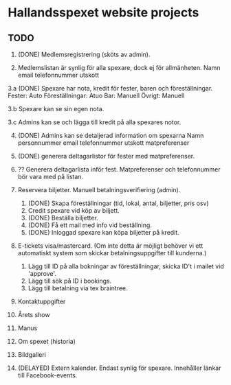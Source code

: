 # Hallandsspexet website projects

## TODO

1. (DONE) Medlemsregistrering (sköts av admin).

2. Medlemslistan är synlig för alla spexare, dock ej för allmänheten.
   Namn
   email
   telefonnummer
   utskott

3.a (DONE) Spexare har nota, kredit för fester, baren och föreställningar.
	Fester: Auto
    Föreställningar: Atuo
	Bar: Manuell
	Övrigt: Manuell

3.b Spexare kan se sin egen nota.

3.c Admins kan se och lägga till kredit på alla spexares notor.

4. (DONE) Admins kan se detaljerad information om spexarna
   Namn
   personnummer
   email
   telefonnummer
   utskott
   matpreferenser

5. (DONE) generera deltagarlistor för fester med matpreferenser.

6. ?? Generera deltagarlista inför fest. Matpreferenser och telefonnummer bör vara
   med på listan.

7. Reservera biljetter. Manuell betalningsverifiering (admin).
   1. (DONE) Skapa föreställningar (tid, lokal, antal, biljetter, pris osv)
   2. Credit spexare vid köp av biljett.
   3. (DONE) Beställa biljetter.
   4. (DONE) Få ett mail med info vid beställning.
   5. (DONE) Inloggad spexare kan köpa biljetter på kredit.

8. E-tickets visa/mastercard. (Om inte detta är möjligt behöver vi ett
   automatiskt system som skickar betalningsuppgifter till kunderna.)
   1. Lägg till ID på alla bokningar av föreställningar, skicka ID't i mailet vid 'approve'.
   2. Lägg till sök på ID i bookings.
   3. Lägg till betalning via tex braintree.

9. Kontaktuppgifter

10. Årets show

11. Manus

12. Om spexet (historia)

13. Bildgalleri

14. (DELAYED) Extern kalender. Endast synlig för spexare. Innehåller länkar till
   Facebook-events.
